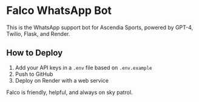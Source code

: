 
# Falco WhatsApp Bot

This is the WhatsApp support bot for Ascendia Sports, powered by GPT-4, Twilio, Flask, and Render.

## How to Deploy

1. Add your API keys in a `.env` file based on `.env.example`
2. Push to GitHub
3. Deploy on Render with a web service

Falco is friendly, helpful, and always on sky patrol.
    